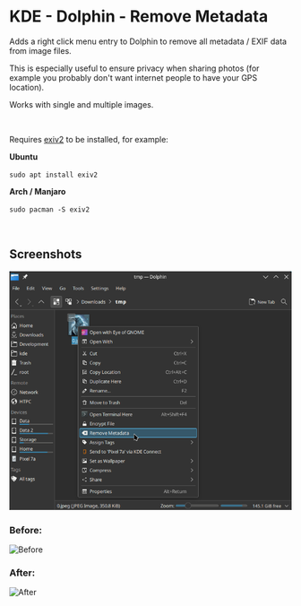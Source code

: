 # KDE - Dolphin - Remove Metadata

Adds a right click menu entry to Dolphin to remove all metadata / EXIF data from image files.

This is especially useful to ensure privacy when sharing photos (for example you probably don't want internet people to have your GPS location).

Works with single and multiple images.

<br>

Requires [exiv2](https://exiv2.org/) to be installed, for example:

**Ubuntu**

`sudo apt install exiv2`

**Arch / Manjaro**

`sudo pacman -S exiv2`

<br>

## Screenshots

![Remove Metadata](screenshots/popup.png)

### Before:

![Before](screenshots/before.png)

### After:

![After](screenshots/after.png)
